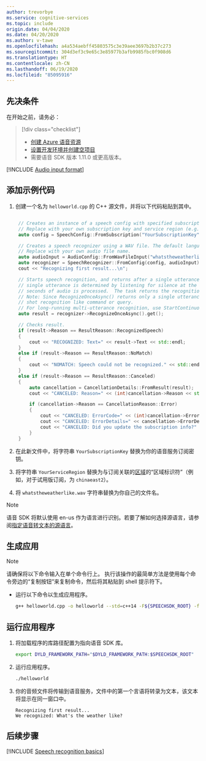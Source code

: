 ```yaml
---
author: trevorbye
ms.service: cognitive-services
ms.topic: include
origin.date: 04/04/2020
ms.date: 04/20/2020
ms.author: v-tawe
ms.openlocfilehash: a4a534aebff45803575c3e39aee3697b2b37c273
ms.sourcegitcommit: 304d3ef3c9e65c3e85977b3afb9985fbc0f908d6
ms.translationtype: HT
ms.contentlocale: zh-CN
ms.lasthandoff: 06/19/2020
ms.locfileid: "85095916"
---
```

## <a name="prerequisites"></a>先决条件

在开始之前，请务必：

> [!div class="checklist"]
> * [创建 Azure 语音资源](../../../../get-started.md)
> * [设置开发环境并创建空项目](../../../../quickstarts/setup-platform.md?tabs=macos&pivots=programming-language-cpp)
> * 需要语音 SDK 版本 1.11.0 或更高版本。

[!INCLUDE [Audio input format](~/articles/cognitive-services/speech-service/includes/audio-input-format-chart.md)]

## <a name="add-sample-code"></a>添加示例代码

1. 创建一个名为 `helloworld.cpp` 的 C++ 源文件，并将以下代码粘贴到其中。

   ````C++

    // Creates an instance of a speech config with specified subscription key and service region.
    // Replace with your own subscription key and service region (e.g., "chinaeast2").
    auto config = SpeechConfig::FromSubscription("YourSubscriptionKey", "YourServiceRegion");

    // Creates a speech recognizer using a WAV file. The default language is "en-us".
    // Replace with your own audio file name.
    auto audioInput = AudioConfig::FromWavFileInput("whatstheweatherlike.wav");
    auto recognizer = SpeechRecognizer::FromConfig(config, audioInput);
    cout << "Recognizing first result...\n";

    // Starts speech recognition, and returns after a single utterance is recognized. The end of a
    // single utterance is determined by listening for silence at the end or until a maximum of 15
    // seconds of audio is processed.  The task returns the recognition text as result.
    // Note: Since RecognizeOnceAsync() returns only a single utterance, it is suitable only for single
    // shot recognition like command or query.
    // For long-running multi-utterance recognition, use StartContinuousRecognitionAsync() instead.
    auto result = recognizer->RecognizeOnceAsync().get();

    // Checks result.
    if (result->Reason == ResultReason::RecognizedSpeech)
    {
        cout << "RECOGNIZED: Text=" << result->Text << std::endl;
    }
    else if (result->Reason == ResultReason::NoMatch)
    {
        cout << "NOMATCH: Speech could not be recognized." << std::endl;
    }
    else if (result->Reason == ResultReason::Canceled)
    {
        auto cancellation = CancellationDetails::FromResult(result);
        cout << "CANCELED: Reason=" << (int)cancellation->Reason << std::endl;

        if (cancellation->Reason == CancellationReason::Error)
        {
            cout << "CANCELED: ErrorCode=" << (int)cancellation->ErrorCode << std::endl;
            cout << "CANCELED: ErrorDetails=" << cancellation->ErrorDetails << std::endl;
            cout << "CANCELED: Did you update the subscription info?" << std::endl;
        }
    }

   ````

1. 在此新文件中，将字符串 `YourSubscriptionKey` 替换为你的语音服务订阅密钥。

1. 将字符串 `YourServiceRegion` 替换为与订阅关联的[区域](~/articles/cognitive-services/Speech-Service/regions.md)的“区域标识符”（例如，对于试用版订阅，为 `chinaeast2`）。

1. 将 `whatstheweatherlike.wav` 字符串替换为你自己的文件名。

> [!NOTE]
> 语音 SDK 将默认使用 en-us 作为语言进行识别。若要了解如何选择源语言，请参阅[指定语音转文本的源语言](../../../../how-to-specify-source-language.md)。

## <a name="build-the-app"></a>生成应用

> [!NOTE]
> 请确保将以下命令输入在单个命令行上。 执行该操作的最简单方法是使用每个命令旁边的“复制按钮”来复制命令，然后将其粘贴到 shell 提示符下。

* 运行以下命令以生成应用程序。

  ```sh
  g++ helloworld.cpp -o helloworld --std=c++14 -F${SPEECHSDK_ROOT} -framework MicrosoftCognitiveServicesSpeech
  ```

## <a name="run-the-app"></a>运行应用程序

1. 将加载程序的库路径配置为指向语音 SDK 库。

    ```sh
    export DYLD_FRAMEWORK_PATH="$DYLD_FRAMEWORK_PATH:$SPEECHSDK_ROOT"
    ```

1. 运行应用程序。

   ```sh
   ./helloworld
   ```

1. 你的音频文件将传输到语音服务，文件中的第一个言语将转录为文本，该文本将显示在同一窗口中。

   ```text
   Recognizing first result...
   We recognized: What's the weather like?
   ```

## <a name="next-steps"></a>后续步骤

[!INCLUDE [Speech recognition basics](../../speech-to-text-next-steps.md)]
